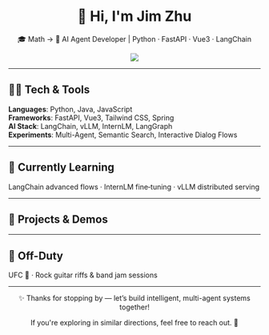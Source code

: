 <h1 align="center">👋 Hi, I'm Jim Zhu</h1>
<p align="center">
  🎓 Math → 💼 AI Agent Developer | Python · FastAPI · Vue3 · LangChain
</p>

<p align="center">
  <img src="https://github-readme-stats.vercel.app/api?username=zjm-datai&show_icons=true&theme=radical" />
</p>

---
## 👨‍💻 Tech & Tools
**Languages**: Python, Java, JavaScript  
**Frameworks**: FastAPI, Vue3, Tailwind CSS, Spring  
**AI Stack**: LangChain, vLLM, InternLM, LangGraph  
**Experiments**: Multi-Agent, Semantic Search, Interactive Dialog Flows  

---
## 🌱 Currently Learning
LangChain advanced flows · InternLM fine‑tuning · vLLM distributed serving  

---
## 🎯 Projects & Demos



---
## 🎸 Off-Duty
UFC 🥋 · Rock guitar riffs & band jam sessions  

---

<div align="center">
  <p>✨ Thanks for stopping by — let’s build intelligent, multi-agent systems together!</p>
  <p>If you're exploring in similar directions, feel free to reach out. 🤝</p>
</div>
